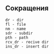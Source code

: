## Сокращения

    dr - dir
    fl - file
    nm - name
    sdr - subdir
    pth - path
    rcv_dr - recive dir
    ins_dr - insert dir
    